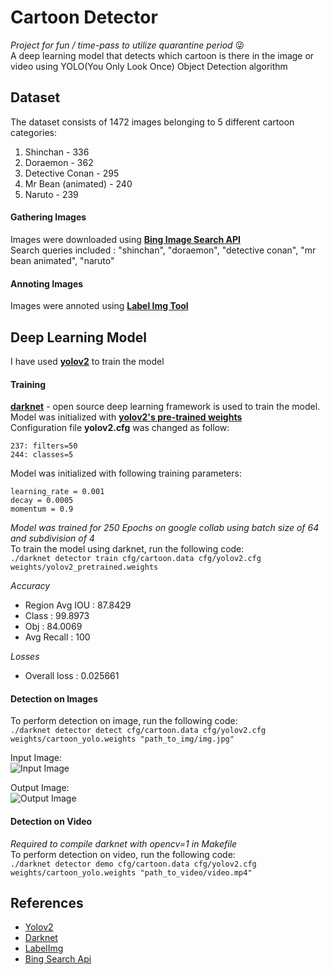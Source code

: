 # **Cartoon Detector**
*Project for fun / time-pass to utilize quarantine period* 😜  
A deep learning model that detects which cartoon is there in the image or video using YOLO(You Only Look Once) Object Detection algorithm
## Dataset
The dataset consists of 1472 images belonging to 5 different cartoon categories:
1. Shinchan - 336
2. Doraemon - 362
3. Detective Conan - 295
4. Mr Bean (animated) - 240
5. Naruto - 239  
#### Gathering Images
Images were downloaded using [**Bing Image Search API**](https://azure.microsoft.com/en-in/services/cognitive-services/bing-image-search-api/)  
Search queries included : "shinchan", "doraemon", "detective conan", "mr bean animated", "naruto"  
#### Annoting Images
Images were annoted using [**Label Img Tool**](https://www.arunponnusamy.com/preparing-custom-dataset-for-training-yolo-object-detector.html)  
## Deep Learning Model
I have used [**yolov2**](https://arxiv.org/pdf/1612.08242.pdf) to train the model  
#### Training  
[**darknet**](https://github.com/AlexeyAB/darknet) - open source deep learning framework is used to train the model.  
Model was initialized with [**yolov2's pre-trained weights**](https://pjreddie.com/darknet/yolo/)  
Configuration file **yolov2.cfg** was changed as follow:
```
237: filters=50
244: classes=5
```  
Model was initialized with following training parameters:  
```
learning_rate = 0.001  
decay = 0.0005  
momentum = 0.9  
```
*Model was trained for 250 Epochs on google collab using batch size of 64 and subdivision of 4*    
To train the model using darknet, run the following code:  
  `./darknet detector train cfg/cartoon.data cfg/yolov2.cfg weights/yolov2_pretrained.weights `    

*Accuracy*  
  - Region Avg IOU : 87.8429  
  - Class : 99.8973  
  - Obj : 84.0069  
  - Avg Recall : 100  
    
*Losses*  
  - Overall loss : 0.025661  
 #### Detection on Images
 To perform detection on image, run the following code:  
  `./darknet detector detect cfg/cartoon.data cfg/yolov2.cfg weights/cartoon_yolo.weights "path_to_img/img.jpg"`  
      
Input Image:  
![Input Image](https://github.com/jainamshah17/cartoon-detector/tree/master/Images/input.jpg)  
  
Output Image:  
![Output Image](https://github.com/jainamshah17/cartoon-detector/tree/master/Images/output.jpg)  
#### Detection on Video 
  *Required to compile darknet with opencv=1 in Makefile*  
  To perform detection on video, run the following code:  
  `./darknet detector demo cfg/cartoon.data cfg/yolov2.cfg weights/cartoon_yolo.weights "path_to_video/video.mp4"`  
  ## References  
  - [Yolov2](https://arxiv.org/pdf/1612.08242.pdf)  
  - [Darknet](https://github.com/AlexeyAB/darknet)  
  - [LabelImg](https://github.com/tzutalin/labelImg)  
  - [Bing Search Api](https://azure.microsoft.com/en-in/services/cognitive-services/bing-image-search-api/)  
